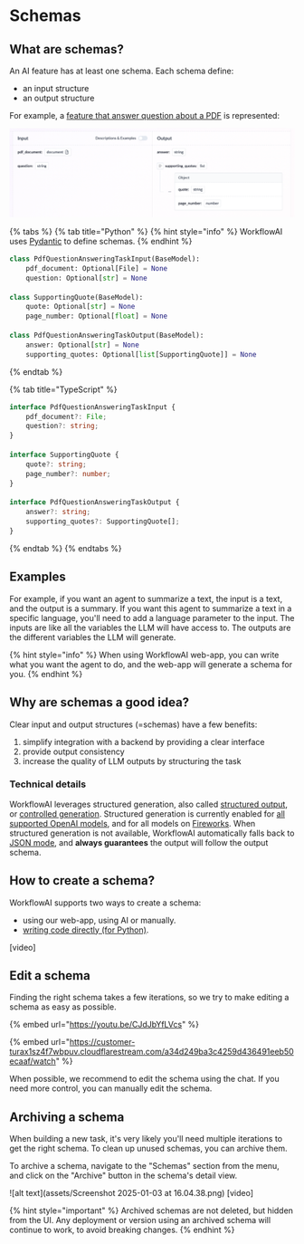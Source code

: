 # Schemas
## What are schemas?
An AI feature has at least one schema. Each schema define:
- an input structure
- an output structure

For example, a [feature that answer question about a PDF](https://workflowai.dev/workflowai/tasks/pdf-question-answering/1/schemas) is represented:

![alt text](/docs/assets/images/schema.png)

{% tabs %}
{% tab title="Python" %}
{% hint style="info" %}
WorkflowAI uses [Pydantic](https://docs.pydantic.dev/) to define schemas.
{% endhint %}

```python
class PdfQuestionAnsweringTaskInput(BaseModel):
    pdf_document: Optional[File] = None
    question: Optional[str] = None

class SupportingQuote(BaseModel):
    quote: Optional[str] = None
    page_number: Optional[float] = None

class PdfQuestionAnsweringTaskOutput(BaseModel):
    answer: Optional[str] = None
    supporting_quotes: Optional[list[SupportingQuote]] = None
```
{% endtab %}

{% tab title="TypeScript" %}
```typescript
interface PdfQuestionAnsweringTaskInput {
    pdf_document?: File;
    question?: string;
}

interface SupportingQuote {
    quote?: string;
    page_number?: number;
}

interface PdfQuestionAnsweringTaskOutput {
    answer?: string;
    supporting_quotes?: SupportingQuote[];
}
```
{% endtab %}
{% endtabs %}

## Examples
For example, if you want an agent to summarize a text, the input is a text, and the output is a summary. If you want this agent to summarize a text in a specific language, you'll need to add a language parameter to the input. The inputs are like all the variables the LLM will have access to. The outputs are the different variables the LLM will generate.

{% hint style="info" %}
When using WorkflowAI web-app, you can write what you want the agent to do, and the web-app will generate a schema for you.
{% endhint %}

## Why are schemas a good idea?
Clear input and output structures (=schemas) have a few benefits:
1. simplify integration with a backend by providing a clear interface
2. provide output consistency
3. increase the quality of LLM outputs by structuring the task

### Technical details
WorkflowAI leverages structured generation, also called [structured output](https://platform.openai.com/docs/guides/structured-outputs), or [controlled generation](https://cloud.google.com/vertex-ai/generative-ai/docs/multimodal/control-generated-output). Structured generation is currently enabled for [all supported OpenAI models](https://platform.openai.com/docs/guides/structured-outputs), and for all models on [Fireworks](https://docs.fireworks.ai/structured-responses/structured-response-formatting#structured-response-modes). When structured generation is not available, WorkflowAI automatically falls back to [JSON mode](https://docs.anthropic.com/en/docs/test-and-evaluate/strengthen-guardrails/increase-consistency), and **always guarantees** the output will follow the output schema.


## How to create a schema?
WorkflowAI supports two ways to create a schema:
- using our web-app, using AI or manually. 
- [writing code directly (for Python)](/docs/sdk/python/get-started.md).

[video]

## Edit a schema
Finding the right schema takes a few iterations, so we try to make editing a schema as easy as possible.

{% embed url="https://youtu.be/CJdJbYfLVcs" %}

{% embed url="https://customer-turax1sz4f7wbpuv.cloudflarestream.com/a34d249ba3c4259d436491eeb50ecaaf/watch" %}

When possible, we recommend to edit the schema using the chat. If you need more control, you can manually edit the schema.

## Archiving a schema
When building a new task, it's very likely you'll need multiple iterations to get the right schema. To clean up unused schemas, you can archive them.

To archive a schema, navigate to the "Schemas" section from the menu, and click on the "Archive" button in the schema's detail view.

![alt text](assets/Screenshot 2025-01-03 at 16.04.38.png)
[video]

{% hint style="important" %}
Archived schemas are not deleted, but hidden from the UI. Any deployment or version using an archived schema will continue to work, to avoid breaking changes.
{% endhint %}